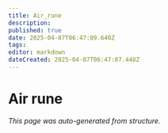 ```yaml
---
title: Air_rune
description: 
published: true
date: 2025-04-07T06:47:09.640Z
tags: 
editor: markdown
dateCreated: 2025-04-07T06:47:07.448Z
---
```


# Air rune

*This page was auto-generated from structure.*